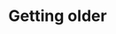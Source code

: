 ---
# yaml front matter here
title: "Getting older"
summary: "As you get older, benefits may be available to help you with expenses, health care, and other new challenges."
secondaryHeadline: "Benefits for later adulthood"

---